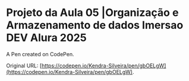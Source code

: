 # Projeto da Aula 05 |Organização e Armazenamento de dados Imersao DEV Alura 2025

A Pen created on CodePen.

Original URL: [https://codepen.io/Kendra-Silveira/pen/gbOELgW](https://codepen.io/Kendra-Silveira/pen/gbOELgW).

